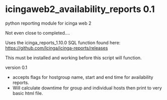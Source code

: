 # icingaweb2_availability_reports 0.1
python reporting module for icinga web 2

Not even close to completed....

Uses the icinga_reports_1.10.0 SQL function found here: https://github.com/Icinga/icinga-reports/releases

This must be installed and working before this script will function. 

version 0.1 
- accepts flags for hostgroup name, start and end time for availability reports. 
- Will calculate downtime for group and individual hosts then print to very basic html file. 
